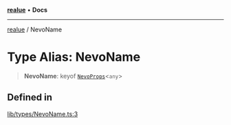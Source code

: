 [**realue**](../README.md) • **Docs**

***

[realue](../README.md) / NevoName

# Type Alias: NevoName

> **NevoName**: keyof [`NevoProps`](NevoProps.md)\<`any`\>

## Defined in

[lib/types/NevoName.ts:3](https://github.com/nevoland/realue/blob/23357baeee67e2e83a0bceccc257348ca52e5775/lib/types/NevoName.ts#L3)
